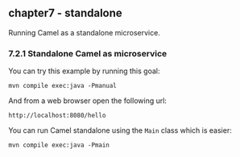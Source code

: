 chapter7 - standalone
---------------------

Running Camel as a standalone microservice.

### 7.2.1 Standalone Camel as microservice 

You can try this example by running this goal:

    mvn compile exec:java -Pmanual

And from a web browser open the following url:

    http://localhost:8080/hello
    
You can run Camel standalone using the `Main` class which is easier:
    
    mvn compile exec:java -Pmain
    